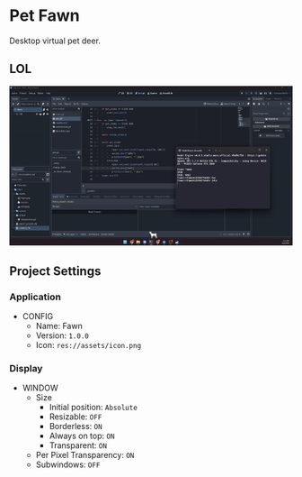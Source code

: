 # Pet Fawn

Desktop virtual pet deer.

## LOL
<p align="center">
	<img src="screenshot.gif" alt="Screenshot" />
</p>


## Project Settings

### Application

- CONFIG
	- Name: Fawn
	- Version: `1.0.0`
	- Icon: `res://assets/icon.png`

### Display

- WINDOW
	- Size
		- Initial position: `Absolute`
		- Resizable: `OFF`
		- Borderless: `ON`
		- Always on top: `ON`
		- Transparent: `ON`
	- Per Pixel Transparency: `ON`
	- Subwindows: `OFF`
